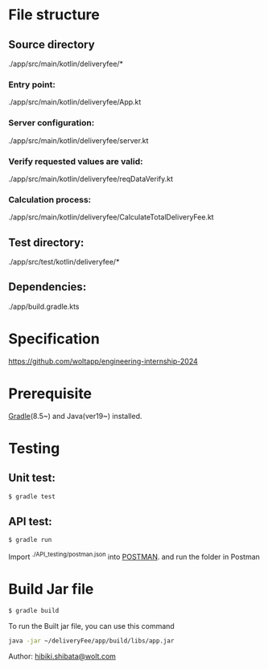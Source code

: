 # File structure
## Source directory
./app/src/main/kotlin/deliveryfee/*
### Entry point: 
./app/src/main/kotlin/deliveryfee/App.kt
### Server configuration: 
./app/src/main/kotlin/deliveryfee/server.kt
### Verify requested values are valid:
./app/src/main/kotlin/deliveryfee/reqDataVerify.kt
### Calculation process:
./app/src/main/kotlin/deliveryfee/CalculateTotalDeliveryFee.kt

## Test directory:
./app/src/test/kotlin/deliveryfee/*

## Dependencies:
./app/build.gradle.kts

# Specification
https://github.com/woltapp/engineering-internship-2024

# Prerequisite
[Gradle](https://gradle.org/)(8.5~) and Java(ver19~) installed.

# Testing
## Unit test: 
```bash
$ gradle test
```
## API test:
```bash
$ gradle run
```
Import <sup>./API_testing/postman.json</sup> into [POSTMAN](https://www.postman.com/).
and run the folder in Postman

# Build Jar file
```bash
$ gradle build
```
To run the Built jar file, you can use this command
```bash
java -jar ~/deliveryFee/app/build/libs/app.jar
```

Author: hibiki.shibata@wolt.com